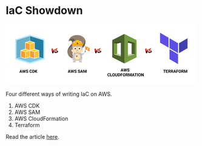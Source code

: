 # IaC Showdown

![IaC](/assets/iac.png)

Four different ways of writing IaC on AWS.

1. AWS CDK
2. AWS SAM
3. AWS CloudFormation
4. Terraform

Read the article [here](https://www.notion.so/rxhl/IaC-Showdown-e9281aa9daf749629aeab51ba9296749).
